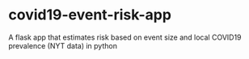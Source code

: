 # covid19-event-risk-app
A flask app that estimates risk based on event size and local COVID19 prevalence (NYT data) in python
